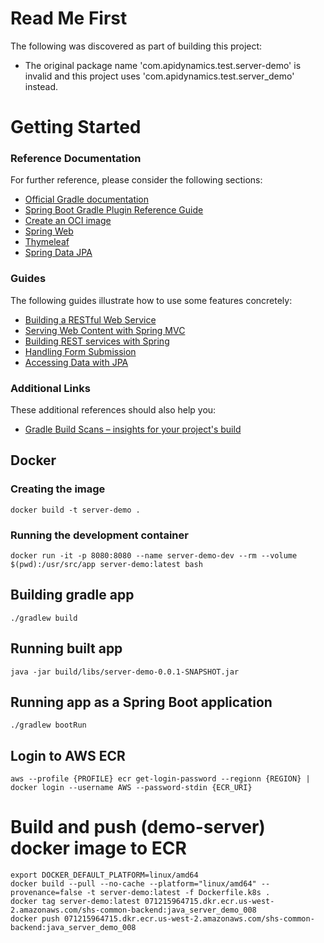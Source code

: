 # Read Me First
The following was discovered as part of building this project:

* The original package name 'com.apidynamics.test.server-demo' is invalid and this project uses 'com.apidynamics.test.server_demo' instead.

# Getting Started

### Reference Documentation
For further reference, please consider the following sections:

* [Official Gradle documentation](https://docs.gradle.org)
* [Spring Boot Gradle Plugin Reference Guide](https://docs.spring.io/spring-boot/3.4.2/gradle-plugin)
* [Create an OCI image](https://docs.spring.io/spring-boot/3.4.2/gradle-plugin/packaging-oci-image.html)
* [Spring Web](https://docs.spring.io/spring-boot/3.4.2/reference/web/servlet.html)
* [Thymeleaf](https://docs.spring.io/spring-boot/3.4.2/reference/web/servlet.html#web.servlet.spring-mvc.template-engines)
* [Spring Data JPA](https://docs.spring.io/spring-boot/3.4.2/reference/data/sql.html#data.sql.jpa-and-spring-data)

### Guides
The following guides illustrate how to use some features concretely:

* [Building a RESTful Web Service](https://spring.io/guides/gs/rest-service/)
* [Serving Web Content with Spring MVC](https://spring.io/guides/gs/serving-web-content/)
* [Building REST services with Spring](https://spring.io/guides/tutorials/rest/)
* [Handling Form Submission](https://spring.io/guides/gs/handling-form-submission/)
* [Accessing Data with JPA](https://spring.io/guides/gs/accessing-data-jpa/)

### Additional Links
These additional references should also help you:

* [Gradle Build Scans – insights for your project's build](https://scans.gradle.com#gradle)

## Docker 
### Creating the image
```
docker build -t server-demo .
```

### Running the development container
```
docker run -it -p 8080:8080 --name server-demo-dev --rm --volume $(pwd):/usr/src/app server-demo:latest bash
```

## Building gradle app
```
./gradlew build
```

## Running built app
```
java -jar build/libs/server-demo-0.0.1-SNAPSHOT.jar 
```

## Running app as a Spring Boot application
```
./gradlew bootRun
```

## Login to AWS ECR
```
aws --profile {PROFILE} ecr get-login-password --regionn {REGION} | docker login --username AWS --password-stdin {ECR_URI}
```

# Build and push (demo-server) docker image to ECR
```
export DOCKER_DEFAULT_PLATFORM=linux/amd64
docker build --pull --no-cache --platform="linux/amd64" --provenance=false -t server-demo:latest -f Dockerfile.k8s .
docker tag server-demo:latest 071215964715.dkr.ecr.us-west-2.amazonaws.com/shs-common-backend:java_server_demo_008
docker push 071215964715.dkr.ecr.us-west-2.amazonaws.com/shs-common-backend:java_server_demo_008
```
